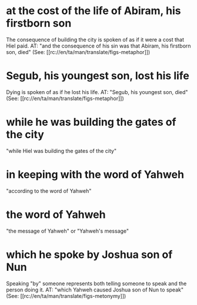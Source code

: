 # at the cost of the life of Abiram, his firstborn son

The consequence of building the city is spoken of as if it were a cost that Hiel paid. AT: "and the consequence of his sin was that Abiram, his firstborn son, died" (See: [[rc://en/ta/man/translate/figs-metaphor]])

# Segub, his youngest son, lost his life

Dying is spoken of as if he lost his life. AT: "Segub, his youngest son, died" (See: [[rc://en/ta/man/translate/figs-metaphor]])

# while he was building the gates of the city

"while Hiel was building the gates of the city"

# in keeping with the word of Yahweh

"according to the word of Yahweh"

# the word of Yahweh

"the message of Yahweh" or "Yahweh's message"

# which he spoke by Joshua son of Nun

Speaking "by" someone represents both telling someone to speak and the person doing it. AT: "which Yahweh caused Joshua son of Nun to speak" (See: [[rc://en/ta/man/translate/figs-metonymy]])

